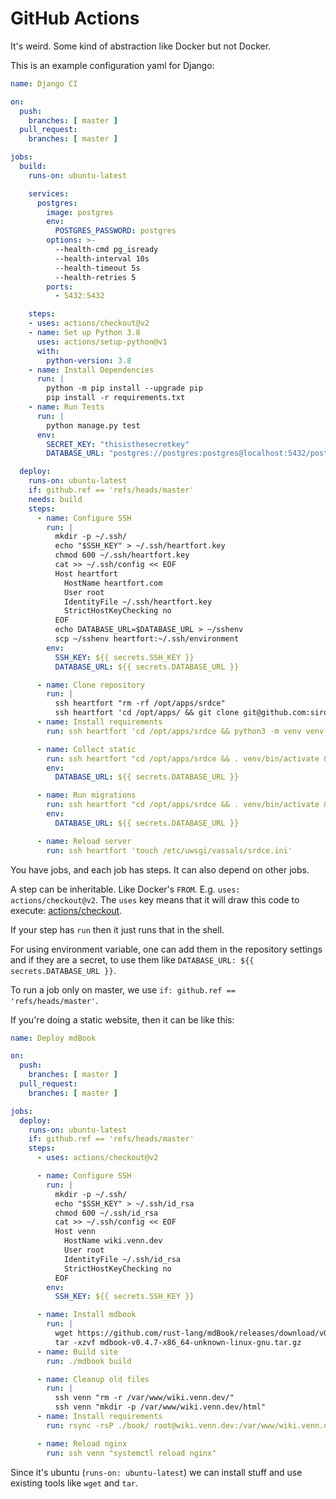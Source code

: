 # GitHub Actions

It's weird. Some kind of abstraction like Docker but not Docker.

This is an example configuration yaml for Django:

```yml
name: Django CI

on:
  push:
    branches: [ master ]
  pull_request:
    branches: [ master ]

jobs:
  build:
    runs-on: ubuntu-latest

    services:
      postgres:
        image: postgres
        env:
          POSTGRES_PASSWORD: postgres
        options: >-
          --health-cmd pg_isready
          --health-interval 10s
          --health-timeout 5s
          --health-retries 5
        ports:
          - 5432:5432

    steps:
    - uses: actions/checkout@v2
    - name: Set up Python 3.8
      uses: actions/setup-python@v1
      with:
        python-version: 3.8
    - name: Install Dependencies
      run: |
        python -m pip install --upgrade pip
        pip install -r requirements.txt
    - name: Run Tests
      run: |
        python manage.py test
      env:
        SECRET_KEY: "thisisthesecretkey"
        DATABASE_URL: "postgres://postgres:postgres@localhost:5432/postgres"

  deploy:
    runs-on: ubuntu-latest
    if: github.ref == 'refs/heads/master'
    needs: build
    steps:
      - name: Configure SSH
        run: |
          mkdir -p ~/.ssh/
          echo "$SSH_KEY" > ~/.ssh/heartfort.key
          chmod 600 ~/.ssh/heartfort.key
          cat >> ~/.ssh/config << EOF
          Host heartfort
            HostName heartfort.com
            User root
            IdentityFile ~/.ssh/heartfort.key
            StrictHostKeyChecking no
          EOF
          echo DATABASE_URL=$DATABASE_URL > ~/sshenv
          scp ~/sshenv heartfort:~/.ssh/environment
        env:
          SSH_KEY: ${{ secrets.SSH_KEY }}
          DATABASE_URL: ${{ secrets.DATABASE_URL }}

      - name: Clone repository
        run: |
          ssh heartfort "rm -rf /opt/apps/srdce"
          ssh heartfort 'cd /opt/apps/ && git clone git@github.com:sirodoht/srdce.git --config core.sshCommand="ssh -i ~/.ssh/id_rsa_github_deploy_key"'
      - name: Install requirements
        run: ssh heartfort 'cd /opt/apps/srdce && python3 -m venv venv && . venv/bin/activate && pip3 install -r requirements.txt'

      - name: Collect static
        run: ssh heartfort "cd /opt/apps/srdce && . venv/bin/activate && DATABASE_URL=$DATABASE_URL python3 manage.py collectstatic --noinput"
        env:
          DATABASE_URL: ${{ secrets.DATABASE_URL }}

      - name: Run migrations
        run: ssh heartfort "cd /opt/apps/srdce && . venv/bin/activate && DATABASE_URL=$DATABASE_URL python3 manage.py migrate"
        env:
          DATABASE_URL: ${{ secrets.DATABASE_URL }}

      - name: Reload server
        run: ssh heartfort 'touch /etc/uwsgi/vassals/srdce.ini'
```

You have jobs, and each job has steps. It can also depend on other jobs.

A step can be inheritable. Like Docker's `FROM`. E.g. `uses: actions/checkout@v2`. The `uses` key means
that it will draw this code to execute: [actions/checkout](https://github.com/actions/checkout).

If your step has `run` then it just runs that in the shell.

For using environment variable, one can add them in the repository settings and if they are a secret,
to use them like `DATABASE_URL: ${{ secrets.DATABASE_URL }}`.

To run a job only on master, we use `if: github.ref == 'refs/heads/master'`.

If you're doing a static website, then it can be like this:

```yml
name: Deploy mdBook

on:
  push:
    branches: [ master ]
  pull_request:
    branches: [ master ]

jobs:
  deploy:
    runs-on: ubuntu-latest
    if: github.ref == 'refs/heads/master'
    steps:
      - uses: actions/checkout@v2

      - name: Configure SSH
        run: |
          mkdir -p ~/.ssh/
          echo "$SSH_KEY" > ~/.ssh/id_rsa
          chmod 600 ~/.ssh/id_rsa
          cat >> ~/.ssh/config << EOF
          Host venn
            HostName wiki.venn.dev
            User root
            IdentityFile ~/.ssh/id_rsa
            StrictHostKeyChecking no
          EOF
        env:
          SSH_KEY: ${{ secrets.SSH_KEY }}

      - name: Install mdbook
        run: |
          wget https://github.com/rust-lang/mdBook/releases/download/v0.4.7/mdbook-v0.4.7-x86_64-unknown-linux-gnu.tar.gz
          tar -xzvf mdbook-v0.4.7-x86_64-unknown-linux-gnu.tar.gz
      - name: Build site
        run: ./mdbook build

      - name: Cleanup old files
        run: |
          ssh venn "rm -r /var/www/wiki.venn.dev/"
          ssh venn "mkdir -p /var/www/wiki.venn.dev/html"
      - name: Install requirements
        run: rsync -rsP ./book/ root@wiki.venn.dev:/var/www/wiki.venn.dev/html

      - name: Reload nginx
        run: ssh venn "systemctl reload nginx"
```

Since it's ubuntu (`runs-on: ubuntu-latest`) we can install stuff and use existing tools like `wget` and `tar`.
